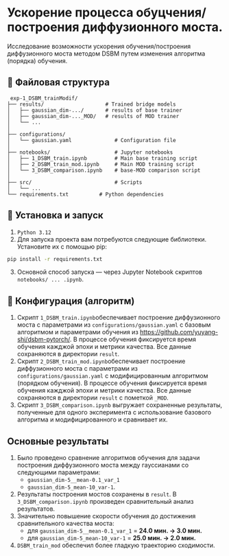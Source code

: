 # Ускорение процесса обуцчения/построения диффузионного моста.


Исследование возможности ускорения обучения/построения диффузионного моста методом DSBM путем изменения алгоритма (порядка) обучения.


## 📁 Файловая структура

```  
 exp-1_DSBM_trainModif/
├── results/                    # Trained bridge models
│   ├── gaussian_dim-.../       # results of base trainer
│   ├── gaussian_dim-..._MOD/   # results of MOD trainer
│   └── ...
│    
├── configurations/             
│   └── gaussian.yaml              # Configuration file
│    
├── notebooks/                     # Jupyter notebooks
│   ├── 1_DSBM_train.ipynb         # Main base training script
│   ├── 2_DSBM_train_mod.ipynb     # Main MOD training script
│   └── 3_DSBM_comparison.ipynb    # base-MOD comparison script
│    
├── src/                           # Scripts
│   └── ...
└── requirements.txt          # Python dependencies
```  

## 🎯 Установка и запуск
1. `Python 3.12`
1. Для запуска проекта вам потребуются следующие библиотеки. Установите их с помощью pip:
```bash  
pip install -r requirements.txt   
```

3. Основной способ запуска — через Jupyter Notebook скриптов `notebooks/ ... .ipynb`.

## 🔧 Конфигурация (алгоритм)

1. Скрипт `1_DSBM_train.ipynb`обеспечивает построение диффузионного моста с параметрами из `configurations/gaussian.yaml` с базовым алгоритмом и параметрами обучения из https://github.com/yuyang-shi/dsbm-pytorch/. В процессе обучения фиксируется время обучения кажджой эпохи и метрики качества. Все данные сохраняются в директории `result`.
2. Скрипт `2_DSBM_train_mod.ipynb`обеспечивает построение диффузионного моста с параметрами из `configurations/gaussian.yaml` с модифицированным алгоритмом (порядком обучения). В процессе обучения фиксируется время обучения кажджой эпохи и метрики качества. Все данные сохраняются в директории `result` с пометкой `_MOD`.
3. Скрипт `3_DSBM_comparison.ipynb` выгружает сохраненные результаты, полученные для одного эксперимента с использование базового алгоритма и модифицированного и сравнивает их.

## Основные результаты

1. Было проведено сравнение алгоритмов обучения для задачи построения диффузионного моста между гауссианами со следующими параметрами:
    - `gaussian_dim-5__mean-0.1_var_1`
    - `gaussian_dim-5_mean-10_var-1`.
2. Результаты построения мостов сохранены в `result`. В `3_DSBM_comparison.ipynb` произведен сравнительный анализ результатов.
3. Значительно повышение скорости обучения до достижения сравнительного качества моста:
    - для `gaussian_dim-5__mean-0.1_var_1` = **24.0  мин. -> 3.0  мин.**
    - для `gaussian_dim-5_mean-10_var-1` = **25.0  мин. -> 2.0  мин.**
4. `DSBM_train_mod` обеспечил более гладкую траекторию сходимости.